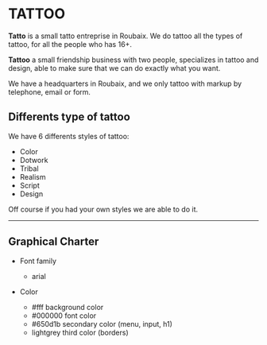 # TATTOO

**Tatto** is a small tatto entreprise in Roubaix. We do tattoo all the types of tattoo, for all the people who has 16+.

**Tattoo** a small friendship business with two people, specializes in tattoo and design, able to make sure that we can do exactly what you want.

We have a headquarters in Roubaix, and we only tattoo with markup by telephone, email or form.

## Differents type of tattoo

We have 6 differents styles of tattoo:
- Color
- Dotwork
- Tribal
- Realism
- Script
- Design

Off course if you had your own styles we are able to do it.

---

## Graphical Charter

- Font family
  - arial

- Color
  - #fff background color
  - #000000 font color
  - #650d1b secondary color (menu, input, h1)
  - lightgrey third color (borders)
